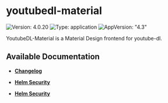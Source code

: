 # youtubedl-material

![Version: 4.0.20](https://img.shields.io/badge/Version-4.0.20-informational?style=flat-square) ![Type: application](https://img.shields.io/badge/Type-application-informational?style=flat-square) ![AppVersion: "4.3"](https://img.shields.io/badge/AppVersion-"4.3"-informational?style=flat-square)

YoutubeDL-Material is a Material Design frontend for youtube-dl.

## Available Documentation

- [**Changelog**](CHANGELOG)

- [**Helm Security**](container-security)

- [**Helm Security**](helm-security)

